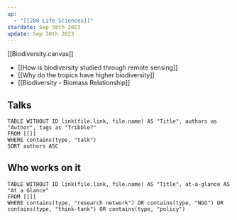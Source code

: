 ```yaml
---
up:
  - "[[200 Life Sciences]]"
stardate: Sep 30th 2023
update: Sep 30th 2023
---
```


[[Biodiversity.canvas]]

- [[How is biodiversity studied through remote sensing]]
- [[Why do the tropics have higher biodiversity]]
- [[Biodiversity - Biomass Relationship]]


## Talks
```dataview
TABLE WITHOUT ID link(file.link, file.name) AS "Title", authors as "Author", tags as "Tribble?"
FROM [[]]
WHERE contains(type, "talk")
SORT authors ASC
```

## Who works on it

```dataview
TABLE WITHOUT ID link(file.link, file.name) AS "Title", at-a-glance AS "At a Glance"
FROM [[]]
WHERE contains(type, "research network") OR contains(type, "NGO") OR contains(type, "think-tank") OR contains(type, "policy")
```

